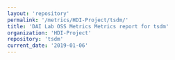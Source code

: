 ```yaml
---
layout: 'repository'
permalink: '/metrics/HDI-Project/tsdm/'
title: 'DAI Lab OSS Metrics Metrics report for tsdm'
organization: 'HDI-Project'
repository: 'tsdm'
current_date: '2019-01-06'
---
```

